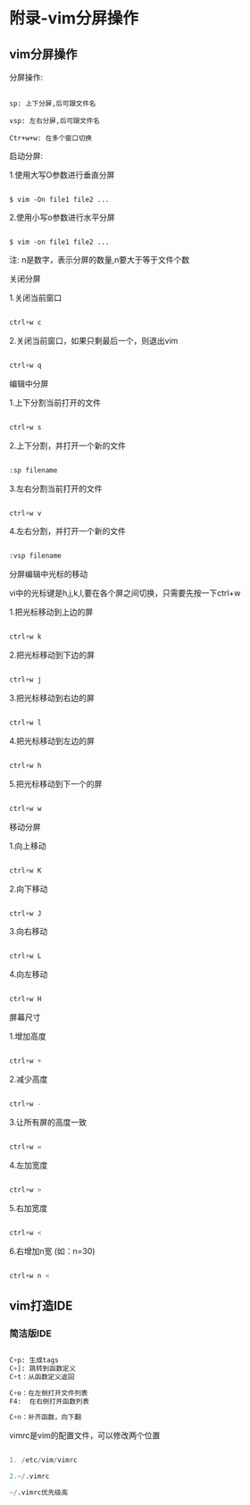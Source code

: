 # 附录-vim分屏操作

## vim分屏操作

分屏操作:

```

sp: 上下分屏,后可跟文件名 

vsp: 左右分屏,后可跟文件名

Ctr+w+w: 在多个窗口切换

```

启动分屏:

1.使用大写O参数进行垂直分屏

```

$ vim -On file1 file2 ...

```

2.使用小写o参数进行水平分屏

```

$ vim -on file1 file2 ...

```

注: n是数字，表示分屏的数量,n要大于等于文件个数

关闭分屏

1.关闭当前窗口

```python

ctrl+w c

```

2.关闭当前窗口，如果只剩最后一个，则退出vim

```python

ctrl+w q

```

编辑中分屏

1.上下分割当前打开的文件

```python

ctrl+w s

```

2.上下分割，并打开一个新的文件

```python

:sp filename

```

3.左右分割当前打开的文件

```python

ctrl+w v

```

4.左右分割，并打开一个新的文件

```python

:vsp filename

```

分屏编辑中光标的移动

vi中的光标键是h,j,k,l,要在各个屏之间切换，只需要先按一下ctrl+w

1.把光标移动到上边的屏

```python

ctrl+w k

```

2.把光标移动到下边的屏

```python

ctrl+w j

```

3.把光标移动到右边的屏

```python

ctrl+w l

```

4.把光标移动到左边的屏

```python

ctrl+w h

```

5.把光标移动到下一个的屏

```python

ctrl+w w

```

移动分屏

1.向上移动

```python

ctrl+w K

```

2.向下移动

```python

ctrl+w J

```

3.向右移动

```python

ctrl+w L

```

4.向左移动

```python

ctrl+w H

```

屏幕尺寸

1.增加高度

```python

ctrl+w +

```

2.减少高度

```python

ctrl+w -

```

3.让所有屏的高度一致

```python

ctrl+w =

```

4.左加宽度

```python

ctrl+w >

```

5.右加宽度

```python

ctrl+w <

```

6.右增加n宽 (如：n=30)

```python

ctrl+w n <

```

## vim打造IDE

### 简洁版IDE

```python

C+p: 生成tags
C+]: 跳转到函数定义
C+t：从函数定义返回

C+o：在左侧打开文件列表
F4:  在右侧打开函数列表

C+n：补齐函数，向下翻

```

vimrc是vim的配置文件，可以修改两个位置

```python

1. /etc/vim/vimrc

2.~/.vimrc

~/.vimrc优先级高

```